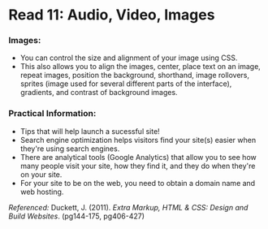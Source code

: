 # Read 11: Audio, Video, Images

### Images: 
- You can control the size and alignment of your image using CSS.
- This also allows you to align the images, center, place text on an image, repeat images, position the background, shorthand, image rollovers, sprites (image used for several different parts of the interface), gradients, and contrast of background images. 

### Practical Information:
- Tips that will help launch a sucessful site!
- Search engine optimization helps visitors find your site(s) easier when they're using search engines.
- There are analytical tools (Google Analytics) that allow you to see how many people visit your site, how they find it, and they do when they're on your site. 
- For your site to be on the web, you need to obtain a domain name and web hosting.

*Referenced:* 
Duckett, J. (2011). *Extra Markup, HTML & CSS: Design and Build Websites*. (pg144-175, pg406-427)

